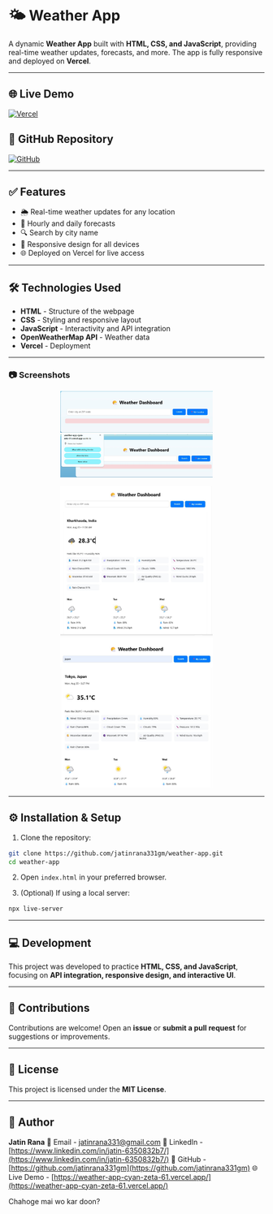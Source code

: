 # 🌤️ Weather App

A dynamic **Weather App** built with **HTML, CSS, and JavaScript**, providing real-time weather updates, forecasts, and more. The app is fully responsive and deployed on **Vercel**.

---

## 🌐 Live Demo
[![Vercel](https://img.shields.io/badge/Live%20Demo-Vercel-brightgreen?style=for-the-badge)](https://weather-app-cyan-zeta-61.vercel.app)

## 🔗 GitHub Repository
[![GitHub](https://img.shields.io/badge/GitHub-Repository-blue?style=for-the-badge&logo=github)](https://github.com/jatinrana331gm/weather-app)

---

## ✅ Features
- 🌦️ Real-time weather updates for any location
- 📅 Hourly and daily forecasts
- 🔍 Search by city name
- 📱 Responsive design for all devices
- 🌐 Deployed on Vercel for live access

---

## 🛠️ Technologies Used
- **HTML** - Structure of the webpage
- **CSS** - Styling and responsive layout
- **JavaScript** - Interactivity and API integration
- **OpenWeatherMap API** - Weather data
- **Vercel** - Deployment

---

### 📷 Screenshots

<p align="center">
  <img src="https://raw.githubusercontent.com/jatinrana331gm/weather-app/main/screenshots/1.jpg" width="300" />
  <img src="https://raw.githubusercontent.com/jatinrana331gm/weather-app/main/screenshots/2.jpg" width="300" />
</p>
<p align="center">
  <img src="https://raw.githubusercontent.com/jatinrana331gm/weather-app/main/screenshots/3.jpg" width="300" />
  <img src="https://raw.githubusercontent.com/jatinrana331gm/weather-app/main/screenshots/4.jpg" width="300" />
</p>


---

## ⚙️ Installation & Setup

1. Clone the repository:
```bash
git clone https://github.com/jatinrana331gm/weather-app.git
cd weather-app
````

2. Open `index.html` in your preferred browser.

3. (Optional) If using a local server:

```bash
npx live-server
```

---

## 💻 Development

This project was developed to practice **HTML, CSS, and JavaScript**, focusing on **API integration, responsive design, and interactive UI**.

---

## 🤝 Contributions

Contributions are welcome! Open an **issue** or **submit a pull request** for suggestions or improvements.

---

## 📄 License

This project is licensed under the **MIT License**.

---

## 👤 Author

**Jatin Rana**
📧 Email - [jatinrana331@gmail.com](mailto:jatinrana331@gmail.com)
🔗 LinkedIn - [https://www.linkedin.com/in/jatin-6350832b7/](https://www.linkedin.com/in/jatin-6350832b7/)
🔗 GitHub - [https://github.com/jatinrana331gm](https://github.com/jatinrana331gm)
🌐 Live Demo - [https://weather-app-cyan-zeta-61.vercel.app/](https://weather-app-cyan-zeta-61.vercel.app/)

 

Chahoge mai wo kar doon?
```
